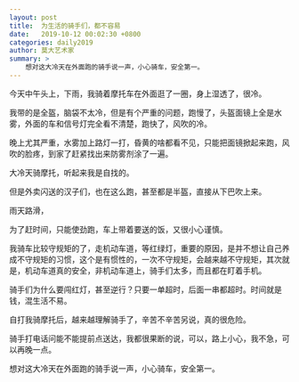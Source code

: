```yaml
---
layout: post
title:  为生活的骑手们，都不容易
date:   2019-10-12 00:02:30 +0800
categories: daily2019 
author: 莫大艺术家
summary: >
    想对这大冷天在外面跑的骑手说一声，小心骑车，安全第一。
---
```


今天中午头上，下雨，我骑着摩托车在外面逛了一圈，身上湿透了，很冷。

我带的是全盔，脑袋不太冷，但是有个严重的问题，跑慢了，头盔面镜上全是水雾，外面的车和信号灯完全看不清楚，跑快了，风吹的冷。

晚上尤其严重，水雾加上路灯一打，昏黄的啥都看不见，只能把面镜掀起来跑，风吹的脸疼，到家了赶紧找出来防雾剂涂了一遍。

大冷天骑摩托，听起来我是自找的。

但是外卖闪送的汉子们，也在这么跑，甚至都是半盔，直接从下巴吹上来。

雨天路滑，

为了赶时间，只能使劲跑，车上带着要送的饭，又很小心谨慎。


我骑车比较守规矩的了，走机动车道，等红绿灯，重要的原因，是并不想让自己养成不守规矩的习惯，这个是有惯性的，一次不守规矩，会越来越不守规矩，其次就是，机动车道真的安全，非机动车道上，骑手们太多，而且都在盯着手机。

骑手们为什么要闯红灯，甚至逆行？只要一单超时，后面一串都超时。时间就是钱，混生活不易。

自打我骑摩托后，越来越理解骑手了，辛苦不辛苦另说，真的很危险。

骑手打电话问能不能提前点送达，我都很果断的说，可以，路上小心，我不急，可以再晚一点。

想对这大冷天在外面跑的骑手说一声，小心骑车，安全第一。








